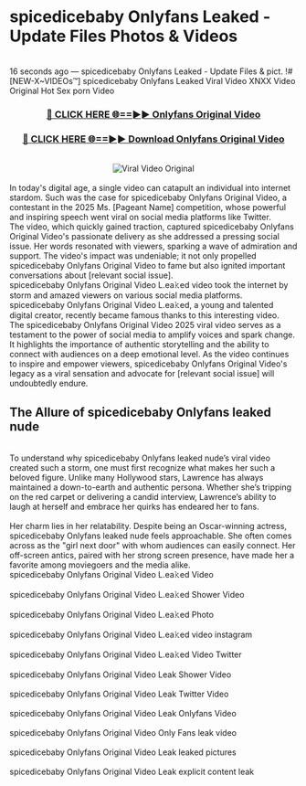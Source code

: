 # spicedicebaby Onlyfans Leaked - Update Files Photos & Videos 
<br>
16 seconds ago — spicedicebaby Onlyfans Leaked - Update Files & pict. !#[NEW-X~VIDEOs™] spicedicebaby Onlyfans Leaked Viral Video XNXX Video Original Hot Sex porn Video
<br>
<div align="center">
<h3><a href="http://freeplayer.one?title=spicedicebaby&ref=25OR" rel="nofollow">🔴 CLICK HERE 🌐==►► Onlyfans Original Video</a></h3>
<h3><a href="http://freeplayer.one?title=spicedicebaby&ref=25OR" rel="nofollow">🔴 CLICK HERE 🌐==►► Download Onlyfans Original Video</a></h3>
<br>
<a href="http://freeplayer.one?title=spicedicebaby&ref=25OR" rel="nofollow" data-target="animated-image.originalLink"><img src="https://i.ibb.co.com/xMMVF88/686577567.gif" alt="Viral Video Original" style="max-width: 100%; display: inline-block;" data-target="animated-image.originalImage"></a>
</div>
<br>
In today's digital age, a single video can catapult an individual into internet stardom. Such was the case for spicedicebaby Onlyfans Original Video, a contestant in the 2025 Ms. [Pageant Name] competition, whose powerful and inspiring speech went viral on social media platforms like Twitter.
<br>
The video, which quickly gained traction, captured spicedicebaby Onlyfans Original Video's passionate delivery as she addressed a pressing social issue. Her words resonated with viewers, sparking a wave of admiration and support. The video's impact was undeniable; it not only propelled spicedicebaby Onlyfans Original Video to fame but also ignited important conversations about [relevant social issue].
<br>
spicedicebaby Onlyfans Original Video L.ea𝚔ed video took the internet by storm and amazed viewers on various social media platforms. spicedicebaby Onlyfans Original Video L.ea𝚔ed, a young and talented digital creator, recently became famous thanks to this interesting video.
<br>
The spicedicebaby Onlyfans Original Video 2025 viral video serves as a testament to the power of social media to amplify voices and spark change. It highlights the importance of authentic storytelling and the ability to connect with audiences on a deep emotional level. As the video continues to inspire and empower viewers, spicedicebaby Onlyfans Original Video's legacy as a viral sensation and advocate for [relevant social issue] will undoubtedly endure.
<br>
<h2>The Allure of spicedicebaby Onlyfans leaked nude</h2>
<br>
To understand why spicedicebaby Onlyfans leaked nude’s viral video created such a storm, one must first recognize what makes her such a beloved figure. Unlike many Hollywood stars, Lawrence has always maintained a down-to-earth and authentic persona. Whether she’s tripping on the red carpet or delivering a candid interview, Lawrence’s ability to laugh at herself and embrace her quirks has endeared her to fans.
<br><br>
Her charm lies in her relatability. Despite being an Oscar-winning actress, spicedicebaby Onlyfans leaked nude feels approachable. She often comes across as the "girl next door" with whom audiences can easily connect. Her off-screen antics, paired with her strong screen presence, have made her a favorite among moviegoers and the media alike.
<br>
spicedicebaby Onlyfans Original Video L.ea𝚔ed Video
<br><br>
spicedicebaby Onlyfans Original Video L.ea𝚔ed Shower Video
<br><br>
spicedicebaby Onlyfans Original Video L.ea𝚔ed Photo
<br><br>
spicedicebaby Onlyfans Original Video L.ea𝚔ed video instagram
<br><br>
spicedicebaby Onlyfans Original Video L.ea𝚔ed Video Twitter
<br><br>
spicedicebaby Onlyfans Original Video Leak Shower Video
<br><br>
spicedicebaby Onlyfans Original Video Leak Twitter Video
<br><br>
spicedicebaby Onlyfans Original Video Leak Onlyfans Video
<br><br>
spicedicebaby Onlyfans Original Video Only Fans leak video
<br><br>
spicedicebaby Onlyfans Original Video Leak leaked pictures
<br><br>
spicedicebaby Onlyfans Original Video Leak explicit content leak
